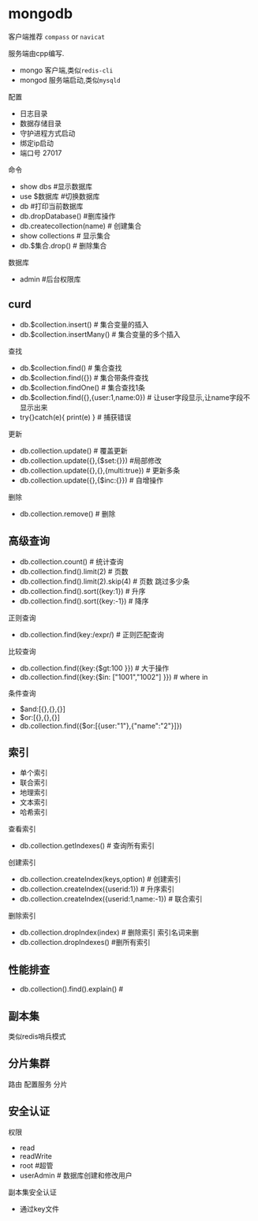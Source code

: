 # mongodb

客户端推荐 `compass` or `navicat`

服务端由cpp编写.
- mongo 客户端,类似`redis-cli`
- mongod 服务端启动,类似`mysqld`

配置
- 日志目录
- 数据存储目录
- 守护进程方式启动
- 绑定ip启动
- 端口号 27017

命令
- show dbs #显示数据库
- use $数据库 #切换数据库
- db #打印当前数据库
- db.dropDatabase() #删库操作
- db.createcollection(name) # 创建集合
- show collections # 显示集合
- db.$集合.drop() # 删除集合

数据库
- admin #后台权限库

## curd
- db.$collection.insert() # 集合变量的插入
- db.$collection.insertMany() # 集合变量的多个插入
  
查找  
- db.$collection.find() # 集合查找
- db.$collection.find({}) # 集合带条件查找
- db.$collection.findOne() # 集合查找1条
-  db.$collection.find({},{user:1,name:0}) # 让user字段显示,让name字段不显示出来
-  try{}catch(e){ print(e) } # 捕获错误

更新  
-  db.collection.update() # 覆盖更新
-  db.collection.update({},{$set:{}}) #局部修改
-  db.collection.update({},{},{multi:true}) # 更新多条
-  db.collection.update({},{$inc:{}}) # 自增操作

删除
- db.collection.remove() # 删除
  
## 高级查询
- db.collection.count() # 统计查询
- db.collection.find().limit(2) # 页数
- db.collection.find().limit(2).skip(4) # 页数 跳过多少条
- db.collection.find().sort({key:1}) # 升序
- db.collection.find().sort({key:-1}) # 降序

正则查询
- db.collection.find(key:/expr/) # 正则匹配查询

比较查询
- db.collection.find({key:{$gt:100 }}) # 大于操作
-  db.collection.find({key:{$in: ["1001","1002"] }}) # where in

条件查询
- $and:[{},{},{}]
- $or:[{},{},{}]
- db.collection.find({$or:[{user:"1"},{"name":"2"}]})

## 索引
- 单个索引
- 联合索引
- 地理索引
- 文本索引
- 哈希索引

查看索引
- db.collection.getIndexes() # 查询所有索引

创建索引
- db.collection.createIndex(keys,option) # 创建索引
- db.collection.createIndex({userid:1}) # 升序索引
- db.collection.createIndex({userid:1,name:-1}) # 联合索引

删除索引
- db.collection.dropIndex(index) # 删除索引 索引名词来删
- db.collection.dropIndexes() #删所有索引

## 性能排查
- db.collection().find().explain() # 
  
## 副本集
类似redis哨兵模式
## 分片集群

路由
配置服务
分片
## 安全认证
权限
- read
- readWrite
- root #超管
- userAdmin # 数据库创建和修改用户

副本集安全认证
- 通过key文件
